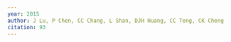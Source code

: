```yaml
---
year: 2015
author: J Lu, P Chen, CC Chang, L Shan, DJH Huang, CC Teng, CK Cheng
citation: 93
---
```


